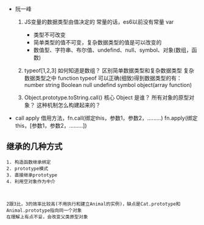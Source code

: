 - 阮一峰


    1. JS变量的数据类型由值决定的
        常量的话，es6以前没有常量 var 
        - 类型不可改变
        - 简单类型的值不可变，复杂数据类型的值是可以改变的
        - 数值型、字符串、布尔值、undefind、null、symbol、对象(数组，函数)

    2. typeof[1,2,3] 如何知道是数组？
            区别简单数据类型和复杂数据类型
            复杂数据类型之中 function typeof 可以正确(细致)得到数据类型的有：
            number string Boolean null undefind symbol object(array function)
    3. Object.prototype.toString.call()  核心
        Object 是谁？ 所有对象的原型对象？ 这种机制怎么构建起来的？

- call apply 借用方法，fn.call(绑定this，参数1，参数2，.........)
    fn.apply(绑定this，[参数1，参数2，.........])

##  继承的几种方式
    
    1. 构造函数继承绑定
    2. prototype模式
    3. 直接继承prototype
    4. 利用空对象作为中介



    2跟3比，3的效率比较高(不用执行和建立Animal的实例)，缺点是Cat.prototype和Animal.prototype指向同一个对象
    在理解上有点不妥，会改变父类原型对象